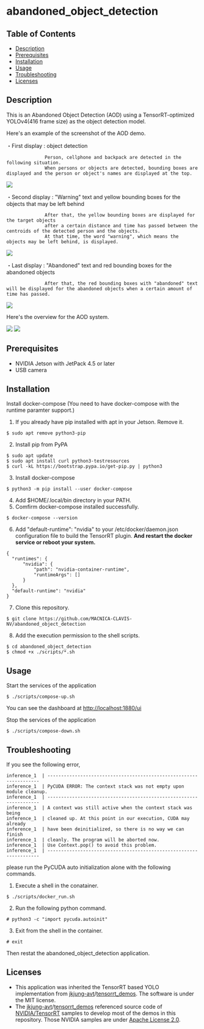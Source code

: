 # abandoned_object_detection

Table of Contents
-----------------
- [Description](#description)
- [Prerequisites](#prerequisites)
- [Installation](#installation)
- [Usage](#usage)
- [Troubleshooting](#troubleshooting)
- [Licenses](#licenses)

Description
-----------
This is an Abandoned Object Detection (AOD) using a TensorRT-optimized YOLOv4(416 frame size) as the object detection model.

Here's an example of the screenshot of the AOD demo.

<The flow of the AOD>

・First display : object detection

                  Person, cellphone and backpack are detected in the following situation.
                  When persons or objects are detected, bounding boxes are displayed and the person or object's names are displayed at the top.                  

<img src="https://github.com/MACNICA-CLAVIS-NV/abandoned_object_detection/blob/master/pictures/ObjectDetection_backpack_cellphone_person.png">

・Second display : "Warning" text and yellow bounding boxes for the objects that may be left behind

                  After that, the yellow bounding boxes are displayed for the target objects 
                  after a certain distance and time has passed between the centroids of the detected person and the objects.
                  At that time, the word "warning", which means the objects may be left behind, is displayed.

<img src="https://github.com/MACNICA-CLAVIS-NV/abandoned_object_detection/blob/master/pictures/warning_backpack_cellphone.png">

・Last display : "Abandoned" text and red bounding boxes for the abandoned objects 

                  After that, the red bounding boxes with "abandoned" text will be displayed for the abandoned objects when a certain amount of time has passed.

<img src="https://github.com/MACNICA-CLAVIS-NV/abandoned_object_detection/blob/master/pictures/abandoned_backpack_cellphone.png">


Here's the overview for the AOD system.

<overview>
  
  <img src="https://github.com/MACNICA-CLAVIS-NV/abandoned_object_detection/blob/master/pictures/the%20overview%20for%20the%20system.png">
  
<the flow for system processing>
  
  <img src="https://github.com/MACNICA-CLAVIS-NV/abandoned_object_detection/blob/master/pictures/the%20flow%20for%20the%20system_English.png">


Prerequisites
-------------

- NVIDIA Jetson with JetPack 4.5 or later
- USB camera

Installation
------------

Install docker-compose (You need to have docker-compose with the runtime paramter support.)
1. If you already have pip installed with apt in your Jetson. Remove it.
  ```
  $ sudo apt remove python3-pip
  ```
2. Install pip from PyPA
  ```
  $ sudo apt update
  $ sudo apt install curl python3-testresources
  $ curl -kL https://bootstrap.pypa.io/get-pip.py | python3
  ```
3. Install docker-compose
  ```
  $ python3 -m pip install --user docker-compose
  ```
4. Add $HOME/.local/bin directory in your PATH.
5. Comfirm docker-compose installed successfully.
  ```
  $ docker-compose --version
  ```
6. Add "default-runtime": "nvidia" to your /etc/docker/daemon.json configuration file to build the TensorRT plugin. **And restart the docker service or reboot your system.**
  ```
{
    "runtimes": {
        "nvidia": {
            "path": "nvidia-container-runtime",
            "runtimeArgs": []
        }
    },
    "default-runtime": "nvidia"
}
  ```
7. Clone this repository.
  ```
  $ git clone https://github.com/MACNICA-CLAVIS-NV/abandoned_object_detection
  ```
8. Add the execution permission to the shell scripts.
  ```
  $ cd abandoned_object_detection
  $ chmod +x ./scripts/*.sh
  ```

Usage
-----

Start the services of the application
```
$ ./scripts/compose-up.sh
```
You can see the dashboard at [http://localhost:1880/ui](http://localhost:1880/ui)

Stop the services of the application
```
$ ./scripts/compose-down.sh
```

Troubleshooting
---------------
If you see the following error,
```
inference_1  | -------------------------------------------------------------------
inference_1  | PyCUDA ERROR: The context stack was not empty upon module cleanup.
inference_1  | -------------------------------------------------------------------
inference_1  | A context was still active when the context stack was being
inference_1  | cleaned up. At this point in our execution, CUDA may already
inference_1  | have been deinitialized, so there is no way we can finish
inference_1  | cleanly. The program will be aborted now.
inference_1  | Use Context.pop() to avoid this problem.
inference_1  | -------------------------------------------------------------------
```
please run the PyCUDA auto initialization alone with the following commands.

1. Execute a shell in the conatainer.
```
$ ./scripts/docker_run.sh 
```
2. Run the following python command.
```
# python3 -c "import pycuda.autoinit"
```
3. Exit from the shell in the container.
```
# exit
```

Then restat the abandoned_object_detection application.

Licenses
--------

- This application was inherited the TensorRT based YOLO implementation from [jkjung-avt](https://github.com/jkjung-avt)/[tensorrt_demos](https://github.com/jkjung-avt/tensorrt_demos). The software is under the MIT license.
- The [jkjung-avt](https://github.com/jkjung-avt)/[tensorrt_demos](https://github.com/jkjung-avt/tensorrt_demos) referenced source code of [NVIDIA/TensorRT](https://github.com/NVIDIA/TensorRT) samples to develop most of the demos in this repository.  Those NVIDIA samples are under [Apache License 2.0](https://github.com/NVIDIA/TensorRT/blob/master/LICENSE).
